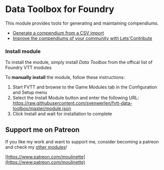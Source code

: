 # Data Toolbox for Foundry

This module provides tools for generating and maintaining compendiums.

* [Generate a compendium from a CSV import](doc/csv-importer.md)
* [Improve the compendiums of your community with Lets'Contribute](doc/letscontribute/)


### Install module

To install the module, simply install *Data Toolbox* from the offical list of Foundry VTT modules

To **manually install** the module, follow these instructions:

1. Start FVTT and browse to the Game Modules tab in the Configuration and Setup menu
2. Select the Install Module button and enter the following URL: https://raw.githubusercontent.com/svenwerlen/fvtt-data-toolbox/master/module.json
3. Click Install and wait for installation to complete 

## Support me on Patreon

If you like my work and want to support me, consider becoming a patreon and check my [other modules](https://github.com/SvenWerlen/moulinette)!

[https://www.patreon.com/moulinette](https://www.patreon.com/moulinette)
